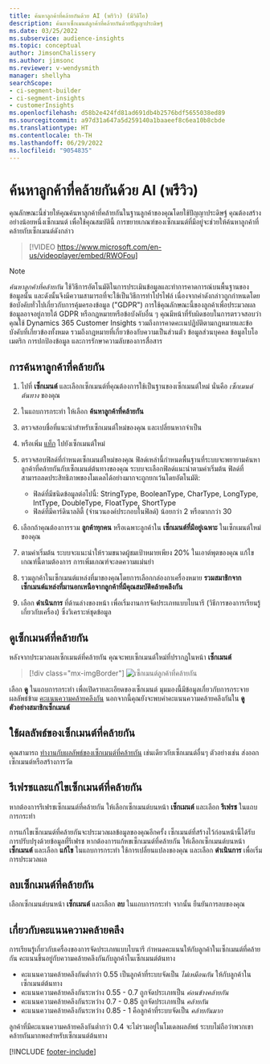 ```yaml
---
title: ค้นหาลูกค้าที่คล้ายกันด้วย AI (พรีวิว) (มีวิดีโอ)
description: ค้นหาเซ็กเมนต์ลูกค้าที่คล้ายกันด้วยปัญญาประดิษฐ์
ms.date: 03/25/2022
ms.subservice: audience-insights
ms.topic: conceptual
author: JimsonChalissery
ms.author: jimsonc
ms.reviewer: v-wendysmith
manager: shellyha
searchScope:
- ci-segment-builder
- ci-segment-insights
- customerInsights
ms.openlocfilehash: d58b2e424fd81ad691db4b2576bdf5655038ed89
ms.sourcegitcommit: a97d31a647a5d259140a1baaeef8c6ea10b8cbde
ms.translationtype: HT
ms.contentlocale: th-TH
ms.lasthandoff: 06/29/2022
ms.locfileid: "9054835"
---
```

# <a name="find-similar-customers-with-ai-preview"></a>ค้นหาลูกค้าที่คล้ายกันด้วย AI (พรีวิว)

คุณลักษณะนี้ช่วยให้คุณค้นหาลูกค้าที่คล้ายกันในฐานลูกค้าของคุณโดยใช้ปัญญาประดิษฐ์ คุณต้องสร้างอย่างน้อยหนึ่งเซ็กเมนต์ เพื่อใช้คุณสมบัตินี้ การขยายเกณฑ์ของเซ็กเมนต์ที่มีอยู่จะช่วยให้ค้นหาลูกค้าที่คล้ายกับเซ็กเมนต์ดังกล่าว

> [!VIDEO https://www.microsoft.com/en-us/videoplayer/embed/RWOFou]

> [!NOTE]
> *ค้นหาลูกค้าที่คล้ายกัน* ใช้วิธีการอัตโนมัติในการประเมินข้อมูลและทำการคาดการณ์บนพื้นฐานของข้อมูลนั้น และดังนั้นจึงมีความสามารถที่จะใช้เป็นวิธีการทำโปรไฟล์ เนื่องจากคำดังกล่าวถูกกำหนดโดยข้อบังคับทั่วไปเกี่ยวกับการคุ้มครองข้อมูล ("GDPR") การใช้คุณลักษณะนี้ของลูกค้าเพื่อประมวลผลข้อมูลอาจอยู่ภายใต้ GDPR หรือกฎหมายหรือข้อบังคับอื่น ๆ คุณมีหน้าที่รับผิดชอบในการตรวจสอบว่าคุณใช้ Dynamics 365 Customer Insights รวมถึงการคาดคะเนปฏิบัติตามกฎหมายและข้อบังคับที่เกี่ยวข้องทั้งหมด รวมถึงกฎหมายที่เกี่ยวข้องกับความเป็นส่วนตัว ข้อมูลส่วนบุคคล ข้อมูลไบโอเมตริก การปกป้องข้อมูล และการรักษาความลับของการสื่อสาร

## <a name="finding-similar-customers"></a>การค้นหาลูกค้าที่คล้ายกัน

1. ไปที่ **เซ็กเมนต์** และเลือกเซ็กเมนต์ที่คุณต้องการใช้เป็นฐานของเซ็กเมนต์ใหม่ นั่นคือ *เซ็กเมนต์ต้นทาง* ของคุณ

1. ในแถบการกระทำ ให้เลือก **ค้นหาลูกค้าที่คล้ายกัน**

1. ตรวจสอบชื่อที่แนะนำสำหรับเซ็กเมนต์ใหม่ของคุณ และเปลี่ยนหากจำเป็น

1. หรือเพิ่ม [แท็ก](work-with-tags-columns.md#manage-tags) ไปยังเซ็กเมนต์ใหม่

1. ตรวจสอบฟิลด์ที่กำหนดเซ็กเมนต์ใหม่ของคุณ ฟิลด์เหล่านี้กำหนดพื้นฐานที่ระบบจะพยายามค้นหาลูกค้าที่คล้ายกันกับเซ็กเมนต์ต้นทางของคุณ ระบบจะเลือกฟิลด์แนะนำตามค่าเริ่มต้น
  ฟิลด์ที่สามารถลดประสิทธิภาพของโมเดลได้อย่างมากจะถูกยกเว้นโดยอัตโนมัติ:
  
   - ฟิลด์ที่มีชนิดข้อมูลต่อไปนี้: StringType, BooleanType, CharType, LongType, IntType, DoubleType, FloatType, ShortType
   - ฟิลด์ที่มีคาร์ดินาลลิตี้ (จำนวนองค์ประกอบในฟิลด์) น้อยกว่า 2 หรือมากกว่า 30

1. เลือกถ้าคุณต้องการรวม **ลูกค้าทุกคน** หรือเฉพาะลูกค้าใน **เซ็กเมนต์ที่มีอยู่เฉพาะ** ในเซ็กเมนต์ใหม่ของคุณ

1. ตามค่าเริ่มต้น ระบบจะแนะนำให้รวมขนาดผู้ชมเป้าหมายเพียง 20% ในเอาต์พุตของคุณ แก้ไขเกณฑ์นี้ตามต้องการ การเพิ่มเกณฑ์จะลดความแม่นยำ

1. รวมลูกค้าในเซ็กเมนต์แหล่งที่มาของคุณโดยการเลือกกล่องกาเครื่องหมาย **รวมสมาชิกจากเซ็กเมนต์แหล่งที่มานอกเหนือจากลูกค้าที่มีคุณสมบัติคล้ายคลึงกัน**

1. เลือก **ดำเนินการ** ที่ด้านล่างของหน้า เพื่อเริ่มงานการจัดประเภทแบบไบนารี (วิธีการของการเรียนรู้เกี่ยวกับเครื่อง) ซึ่งวิเคราะห์ชุดข้อมูล

## <a name="view-the-similar-segment"></a>ดูเซ็กเมนต์ที่คล้ายกัน

หลังจากประมวลผลเซ็กเมนต์ที่คล้ายกัน คุณจะพบเซ็กเมนต์ใหม่ที่ปรากฏในหน้า **เซ็กเมนต์**

> [!div class="mx-imgBorder"]
> ![เซ็กเมนต์ลูกค้าที่คล้ายกัน](media/expanded-segment.png "เซ็กเมนต์ลูกค้าที่คล้ายกัน")

เลือก **ดู** ในแถบการกระทำ เพื่อเปิดรายละเอียดของเซ็กเมนต์ มุมมองนี้มีข้อมูลเกี่ยวกับการกระจายผลลัพธ์ข้าม [คะแนนความคล้ายคลึงกัน](#about-similarity-scores) นอกจากนี้คุณยังจะพบค่าคะแนนความคล้ายคลึงกันใน **ดูตัวอย่างสมาชิกเซ็กเมนต์**

## <a name="use-the-output-of-a-similar-segment"></a>ใช้ผลลัพธ์ของเซ็กเมนต์ที่คล้ายกัน

คุณสามารถ [ทำงานกับผลลัพธ์ของเซ็กเมนต์ที่คล้ายกัน](segments.md) เช่นเดียวกับเซ็กเมนต์อื่นๆ ตัวอย่างเช่น ส่งออกเซ็กเมนต์หรือสร้างการวัด

## <a name="refresh-and-edit-a-similar-segment"></a>รีเฟรชและแก้ไขเซ็กเมนต์ที่คล้ายกัน

หากต้องการรีเฟรชเซ็กเมนต์ที่คล้ายกัน ให้เลือกเซ็กเมนต์บนหน้า **เซ็กเมนต์** และเลือก **รีเฟรช** ในแถบการกระทำ

การแก้ไขเซ็กเมนต์ที่คล้ายกันจะประมวลผลข้อมูลของคุณอีกครั้ง เซ็กเมนต์ที่สร้างไว้ก่อนหน้านี้ได้รับการปรับปรุงด้วยข้อมูลที่รีเฟรช
หากต้องการแก้หขเซ็กเมนต์ที่คล้ายกัน ให้เลือกเซ็กเมนต์บนหน้า **เซ็กเมนต์** และเลือก **แก้ไข** ในแถบการกระทำ ใช้การเปลี่ยนแปลงของคุณ และเลือก **ดำเนินการ** เพื่อเริ่มการประมวลผล

## <a name="delete-a-similar-segment"></a>ลบเซ็กเมนต์ที่คล้ายกัน

เลือกเซ็กเมนต์บนหน้า **เซ็กเมนต์** และเลือก **ลบ** ในแถบการกระทำ จากนั้น ยืนยันการลบของคุณ

## <a name="about-similarity-scores"></a>เกี่ยวกับคะแนนความคล้ายคลึง

การเรียนรู้เกี่ยวกับเครื่องของการจัดประเภทแบบไบนารี กำหนดคะแนนให้กับลูกค้าในเซ็กเมนต์ที่คล้ายกัน คะแนนขึ้นอยู่กับความคล้ายคลึงกันกับลูกค้าในเซ็กเมนต์ต้นทาง

- คะแนนความคล้ายคลึงกันต่ำกว่า 0.55 เป็นลูกค้าที่ระบบจัดเป็น *ไม่เหมือนกัน* ให้กับลูกค้าในเซ็กเมนต์ต้นทาง
- คะแนนความคล้ายคลึงกันระหว่าง 0.55 - 0.7 ถูกจัดประเภทเป็น *ค่อนข้างคล้ายกัน*
- คะแนนความคล้ายคลึงกันระหว่าง 0.7 - 0.85 ถูกจัดประเภทเป็น *คล้ายกัน*
- คะแนนความคล้ายคลึงกันระหว่าง 0.85 - 1 คือลูกค้าที่ระบบจัดเป็น *คล้ายกันมาก*

ลูกค้าที่มีคะแนนความคล้ายคลึงกันต่ำกว่า 0.4 จะไม่รวมอยู่ในโมเดลผลลัพธ์ ระบบไม่ถือว่าพวกเขาคล้ายกันมากพอสำหรับเซ็กเมนต์ต้นทาง

[!INCLUDE [footer-include](includes/footer-banner.md)]

